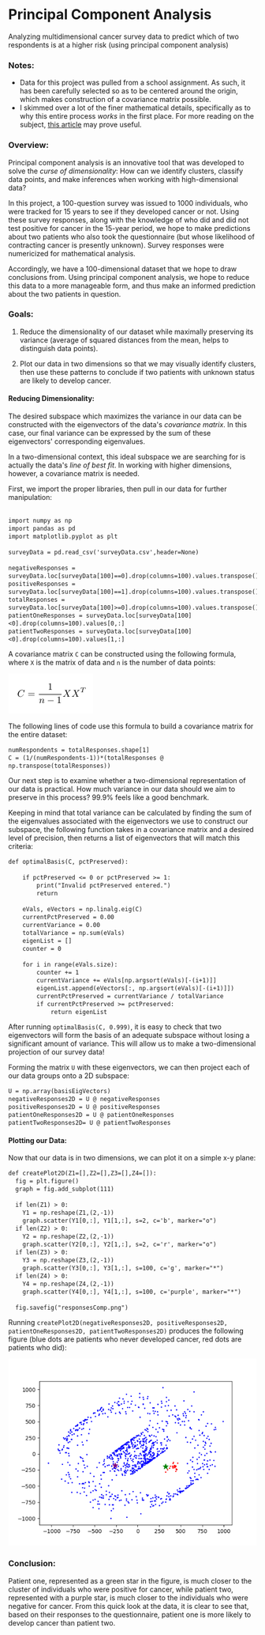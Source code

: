 # Principal Component Analysis
Analyzing multidimensional cancer survey data to predict which of two respondents is at a higher risk (using principal component analysis)

### Notes:
- Data for this project was pulled from a school assignment. As such, it has been carefully selected so as to be centered around the origin, which makes construction of a covariance matrix possible.
- I skimmed over a lot of the finer mathematical details, specifically as to why this entire process *works* in the first place. For more reading on the subject, [this article](https://builtin.com/data-science/step-step-explanation-principal-component-analysis) may prove useful.

### Overview:

Principal component analysis is an innovative tool that was developed to solve the *curse of dimensionality*: How can we identify clusters, classify data points, and make inferences when working with high-dimensional data? 

In this project, a 100-question survey was issued to 1000 individuals, who were tracked for 15 years to see if they developed cancer or not. Using these survey responses, along with the knowledge of who did and did not test positive for cancer in the 15-year period, we hope to make predictions about two patients who also took the questionnaire (but whose likelihood of contracting cancer is presently unknown). Survey responses were numericized for mathematical analysis.

Accordingly, we have a 100-dimensional dataset that we hope to draw conclusions from. Using principal component analysis, we hope to reduce this data to a more manageable form, and thus make an informed prediction about the two patients in question.

### Goals:

1. Reduce the dimensionality of our dataset while maximally preserving its variance (average of squared distances from the mean, helps to distinguish data points).

2. Plot our data in two dimensions so that we may visually identify clusters, then use these patterns to conclude if two patients with unknown status are likely to develop cancer.

#### Reducing Dimensionality:

The desired subspace which maximizes the variance in our data can be constructed with the eigenvectors of the data's *covariance matrix*. In this case, our final variance can be expressed by the sum of these eigenvectors' corresponding eigenvalues.

In a two-dimensional context, this ideal subspace we are searching for is actually the data's *line of best fit*. In working with higher dimensions, however, a covariance matrix is needed.

First, we import the proper libraries, then pull in our data for further manipulation:

```

import numpy as np
import pandas as pd
import matplotlib.pyplot as plt

surveyData = pd.read_csv('surveyData.csv',header=None)

negativeResponses = surveyData.loc[surveyData[100]==0].drop(columns=100).values.transpose()
positiveResponses = surveyData.loc[surveyData[100]==1].drop(columns=100).values.transpose()
totalResponses = surveyData.loc[surveyData[100]>=0].drop(columns=100).values.transpose()
patientOneResponses = surveyData.loc[surveyData[100]<0].drop(columns=100).values[0,:]
patientTwoResponses = surveyData.loc[surveyData[100]<0].drop(columns=100).values[1,:]
```

A covariance matrix `C` can be constructed using the following formula, where `X` is the matrix of data and `n` is the number of data points:

![Covariance Formula](https://github.com/spencermyoung513/Principal-Component-Analysis/blob/main/Equation%20Images/Equation1.PNG)

The following lines of code use this formula to build a covariance matrix for the entire dataset:

```
numRespondents = totalResponses.shape[1]
C = (1/(numRespondents-1))*(totalResponses @ np.transpose(totalResponses))
```

Our next step is to examine whether a two-dimensional representation of our data is practical. How much variance in our data should we aim to preserve in this process? 99.9% feels like a good benchmark. 

Keeping in mind that total variance can be calculated by finding the sum of the eigenvalues associated with the eigenvectors we use to construct our subspace, the following function takes in a covariance matrix and a desired level of precision, then returns a list of eigenvectors that will match this criteria:

```
def optimalBasis(C, pctPreserved):

	if pctPreserved <= 0 or pctPreserved >= 1:
		print("Invalid pctPreserved entered.")
		return

	eVals, eVectors = np.linalg.eig(C)
	currentPctPreserved = 0.00
	currentVariance = 0.00
	totalVariance = np.sum(eVals)
	eigenList = []
	counter = 0
	
	for i in range(eVals.size):
		counter += 1
		currentVariance += eVals[np.argsort(eVals)[-(i+1)]]
		eigenList.append(eVectors[:, np.argsort(eVals)[-(i+1)]])
		currentPctPreserved = currentVariance / totalVariance
		if currentPctPreserved >= pctPreserved:
			return eigenList
```

After running `optimalBasis(C, 0.999)`, it is easy to check that two eigenvectors will form the basis of an adequate subspace without losing a significant amount of variance. This will allow us to make a two-dimensional projection of our survey data!

Forming the matrix `U` with these eigenvectors, we can then project each of our data groups onto a 2D subspace:

```
U = np.array(basisEigVectors)
negativeResponses2D = U @ negativeResponses
positiveResponses2D = U @ positiveResponses
patientOneResponses2D = U @ patientOneResponses
patientTwoResponses2D= U @ patientTwoResponses
```

#### Plotting our Data:

Now that our data is in two dimensions, we can plot it on a simple x-y plane:

```
def createPlot2D(Z1=[],Z2=[],Z3=[],Z4=[]):
  fig = plt.figure()
  graph = fig.add_subplot(111)

  if len(Z1) > 0:
    Y1 = np.reshape(Z1,(2,-1))
    graph.scatter(Y1[0,:], Y1[1,:], s=2, c='b', marker="o")
  if len(Z2) > 0:
    Y2 = np.reshape(Z2,(2,-1))
    graph.scatter(Y2[0,:], Y2[1,:], s=2, c='r', marker="o")
  if len(Z3) > 0:
    Y3 = np.reshape(Z3,(2,-1))
    graph.scatter(Y3[0,:], Y3[1,:], s=100, c='g', marker="*")
  if len(Z4) > 0:
    Y4 = np.reshape(Z4,(2,-1))
    graph.scatter(Y4[0,:], Y4[1,:], s=100, c='purple', marker="*")

  fig.savefig("responsesComp.png") 
```

Running `createPlot2D(negativeResponses2D, positiveResponses2D, patientOneResponses2D, patientTwoResponses2D)` produces the following figure (blue dots are patients who never developed cancer, red dots are patients who did):

![Comparison Plot](https://github.com/spencermyoung513/Principal-Component-Analysis/blob/main/responsesComp.png)

### Conclusion:

Patient one, represented as a green star in the figure, is much closer to the cluster of individuals who were positive for cancer, while patient two, represented with a purple star, is much closer to the individuals who were negative for cancer. From this quick look at the data, it is clear to see that, based on their responses to the questionnaire, patient one is more likely to develop cancer than patient two. 
